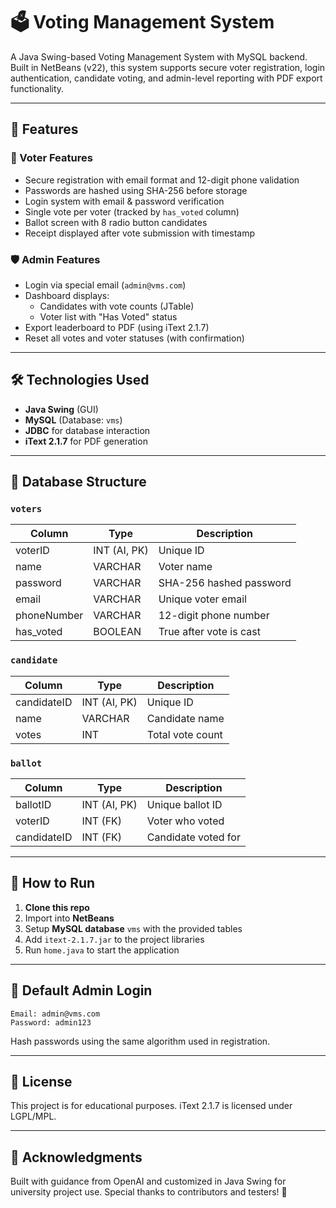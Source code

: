 # 🗳️ Voting Management System

A Java Swing-based Voting Management System with MySQL backend. Built in NetBeans (v22), this system supports secure voter registration, login authentication, candidate voting, and admin-level reporting with PDF export functionality.

---

## 📌 Features

### 👤 Voter Features

- Secure registration with email format and 12-digit phone validation
- Passwords are hashed using SHA-256 before storage
- Login system with email & password verification
- Single vote per voter (tracked by `has_voted` column)
- Ballot screen with 8 radio button candidates
- Receipt displayed after vote submission with timestamp

### 🛡️ Admin Features

- Login via special email (`admin@vms.com`)
- Dashboard displays:
  - Candidates with vote counts (JTable)
  - Voter list with "Has Voted" status
- Export leaderboard to PDF (using iText 2.1.7)
- Reset all votes and voter statuses (with confirmation)

---

## 🛠️ Technologies Used

- **Java Swing** (GUI)
- **MySQL** (Database: `vms`)
- **JDBC** for database interaction
- **iText 2.1.7** for PDF generation

---

## 🧩 Database Structure

### `voters`

| Column      | Type         | Description             |
| ----------- | ------------ | ----------------------- |
| voterID     | INT (AI, PK) | Unique ID               |
| name        | VARCHAR      | Voter name              |
| password    | VARCHAR      | SHA-256 hashed password |
| email       | VARCHAR      | Unique voter email      |
| phoneNumber | VARCHAR      | 12-digit phone number   |
| has_voted   | BOOLEAN      | True after vote is cast |

### `candidate`

| Column      | Type         | Description      |
| ----------- | ------------ | ---------------- |
| candidateID | INT (AI, PK) | Unique ID        |
| name        | VARCHAR      | Candidate name   |
| votes       | INT          | Total vote count |

### `ballot`

| Column      | Type         | Description         |
| ----------- | ------------ | ------------------- |
| ballotID    | INT (AI, PK) | Unique ballot ID    |
| voterID     | INT (FK)     | Voter who voted     |
| candidateID | INT (FK)     | Candidate voted for |

---

## 🚀 How to Run

1. **Clone this repo**
2. Import into **NetBeans**
3. Setup **MySQL database** `vms` with the provided tables
4. Add `itext-2.1.7.jar` to the project libraries
5. Run `home.java` to start the application

---

## 🔐 Default Admin Login

```
Email: admin@vms.com
Password: admin123
```

Hash passwords using the same algorithm used in registration.

---

## 📄 License

This project is for educational purposes. iText 2.1.7 is licensed under LGPL/MPL.

---

## 🙌 Acknowledgments

Built with guidance from OpenAI and customized in Java Swing for university project use. Special thanks to contributors and testers! 💙
